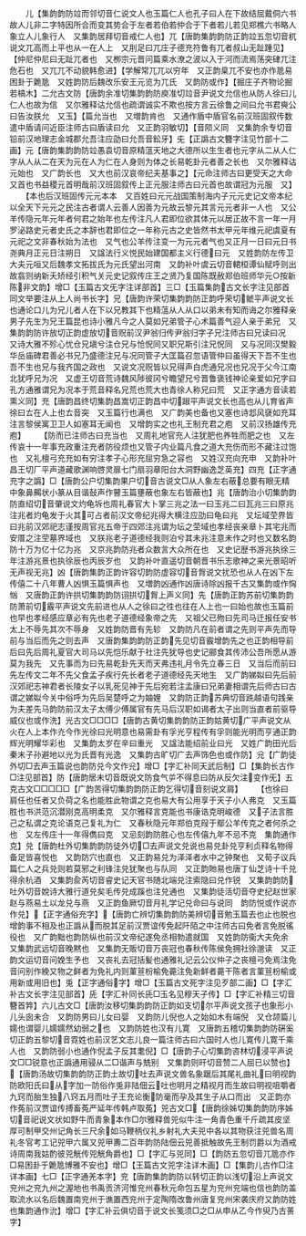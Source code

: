 <!-- { "loadSidebar": true } -->
　　儿【集韵韵防竝而邻切音仁说文人也玉篇仁人也孔子曰人在下故结屈戴侗六书故人儿非二字特因所合而变其势合于左者若伯若仲合于下者若儿若见郑樵六书略人象立人儿象行人　又集韵居拜切音戒仁人也】兀【唐韵集韵韵防正韵竝五忽切音杌说文兀高而上平也从一在人上　又刖足曰兀庄子德充符鲁有兀者叔山无趾踵见】【仲尼仲尼曰无趾兀者也　又栁宗元晋问篇乘水潦之波以入于河而流焉荡突硉兀注危石也　又兀兀不动貌韩愈进】【学解常兀兀以穷年　又正韵臬兀不安也亦作卼易困卦于臲卼　又姓韵防后魏改乐安王元览为兀氏　又韵防或作】【掘庄子齐物论掘若槁木】二允古文防【唐韵余准切集韵韵防庾准切竝音尹说文允信也从防人徐曰儿仁人也故为信　又尔雅释诂允信也疏谓诚实不欺也按方言云徐鲁之间曰允书君奭公曰告汝朕允　又玉】【篇允当也　又増韵肯也　又通作盾中盾官名前汉班固叙传数遣中盾请问近臣注师古曰盾读曰允　又正韵羽敏切】【音陨义同　又集韵余专切音铅前汉地理志金城郡允吾注应劭曰允吾音鈆牙】兂【正譌古文簪字注见竹部十二画】元【唐韵集韵韵防竝愚袁切音原精蕰天地之大德所以生生者也元字从二从人仁字从人从二在天为元在人为仁在人身则为体之长易乾卦元者善之长也　又尔雅释诂元始也　又广韵长也　又大也前汉哀帝纪夫基事之】【元命注师古曰更受天之大命　又首也书益稷元首明哉前汉班固叙传上正元服注师古曰元首也故谓冠为元服　又】
　　【本也后汉班固传元元本本　又百姓曰元元战国策制海内子元元史记文帝本纪以全天下元元之民注古者谓人云善人因善为元故云黎元其言元元者非一人也　又公羊传隐元年元年者何君之始年也左传注凡人君即位欲其体元以居正故不言一年一月罗泌路史元者史氏之本辞也君即位之一年称元古之史皆然书太甲元年维元祀虞夏有元祀之文非春秋始为法也　又气也公羊传注变一为元元者气也又正月一日曰元日书尧典月正元日注朔日　又諡法行义悦民始建国都主义行德曰元　又姓韵防左传卫大夫元咺又后魏孝文拓拔氏为元氏望出河南　又韵补叶虞云切音輑桓谭仙赋呼则出故翕则纳新夭矫经引积气关元史记叙传庄王之贤乃复国陈既赦郑伯班师华元○按新陈非文韵】增□【玉篇古文旡字注详部首】三□【玉篇集韵古文长字注见部首同文举要注从上人尚书长字】兄【唐韵许荣切集韵韵防正韵呼荣切虩平声说文长也通论口儿为兄儿者人在下以兄教其下也精蕰从人从口以弟未有知而诲之尔雅释亲男子先生为兄王篇昆也诗小雅凡今之人莫如兄弟管子心术篇善气迎人亲于弟兄　又集韵韵防许放切正韵虚放切音贶前汉尹翁归传尹翁归字子兄注师古曰兄读曰况　又诗大雅不殄心忧仓兄塡兮注仓兄与怆怳同又职兄斯引注兄怳同　又与况同汉樊毅华岳庙碑君善必书兄乃盛德注兄与况同管子大匡篇召忽语管仲曰虽得天下吾不生也吾不生也兄与我齐国之政也　又说文况贶皆以兄得声白虎通兄况也兄况于父今江南北犹呼兄为况　又虚王切音荒诗魏风陟彼冈兮瞻望兄兮晋鲁褒钱神论亲爱如兄字曰孔方通雅谓兄为况本于荒音释名兄荒也荒大也青徐人称兄曰荒　又正字通方音读若熏义同】充【唐韵昌终切集韵昌嵩切正韵昌中切踧平声说文长也高也从儿育省声徐曰ㄊ在人上也ㄊ音突　又玉篇行也满也　又广韵美也备也又塞也诗邶风褎如充耳注言黎侯寓卫卫人如塞耳无闻也　又增韵实之也礼王制充君之庖　又前汉扬雄传充庖】
　　【防而已注师古曰充当也　又周礼地官充人注犹肥也养牲而肥之也　又左传哀十一年事充政重注充者防役烦也又管子内业篇凡食之道大充伤而形不藏注过饱也　又礼檀弓充充如有穷注孝子心形充屈穷急之容也　又姓汉充向充申　又韵补叶昌王切厂平声道藏歌渊响啓灵扉七门扇羽章阳台大洞野幽逸芝英充】四充【正字通充字之譌】□【唐韵公户切集韵果户切音古说文□从人象左右蔽总要有眼无精中象鼻齃状小篆从目谐鼔声作瞽玉篇壅蔽也象左右皆蔽也】兆【唐韵治小切集韵韵防直绍切音肇说文灼龟坼也周礼春官大卜掌三兆之法一曰玉兆二曰瓦兆三曰原兆注兆者灼龟发于火其可占者前汉文帝纪兆得大横注应劭曰龟曰兆　又坛域茔界皆曰兆前汉郊祀志谨按周官兆五帝于四郊注兆谓为坛之茔域也孝经丧亲章卜其宅兆而安厝之注茔墓界域也　又朕兆老子道德经我则泊兮其未兆注意未作之时也又数名韵防十万为亿十亿为兆　又京兆韵防兆者众数言大众所在也　又史记歴书游兆执徐三年注游兆景也执徐辰也丙辰岁也　又韵补叶直遥切音朝晋书乐志歌神之来光景昭听无声视无兆】凶【唐韵集韵正韵许容切韵防虚容切音胷说文扰恐也从人在凶下左传僖二十八年曹人凶惧玉篇惧声也　又増韵凶通作凶唐诗除凶报千古又集韵或作恟忷　又唐韵正韵许拱切集韵韵防诩拱切胷上声义同】先【唐韵正韵苏前切集韵韵防萧前切霰平声说文先前进也从人之徐曰之徃也往在人上也一曰始也故也玉篇前也早也孝经感应章必有先也老子道德经象帝之先　又祖父已歾曰先司马迁报任安书太上不辱先其次不辱身　又姓韵防晋有先轸　又韵防凡在前者谓之先则平声先而导前与当后而先之则去声　又唐韵集韵韵防正韵先见切音霰增韵先之也正韵相导前后曰先后周礼夏官大司马以先恺乐献于社注先犹导也史记郦食其传沛公吾所愿从游莫为我先　又先事而为曰先易乾卦先天而天弗违礼月令先立春三日　又当后而前曰先左传文二年不先父食孟子疾行先长者老子道德经先天地生　又广韵娣姒曰先后前汉郊祀志神君者长陵女子以乳死见神于先后宛若注孟康曰兄弟妻相谓先后师古曰古谓之娣姒今关中俗呼为先后吴楚呼之为妯娌　又韵防正韵苏典切音跣越语句践亲为夫差先马韵防前汉太子太傅少傅属官有先马后汉职如谒者太子出则当直者前驱导威仪也或作洗】光古文□□□□【唐韵古黄切集韵韵防正韵姑黄切广平声说文从火在人上本作灮今作光徐曰光明意也易需卦有孚光亨程传有孚则能光明而亨通正韵辉光明耀华彩也　又集韵太岁在辛曰重光　又諡法能绍前业曰光　又姓广韵田光后秦末子孙避地以光为氏晋有光逸　又集韵古旷切广去声饰色也或作防】兊【广韵徒外切□去声玉篇说也韵防兑今文作兊】增□【字汇补同天武后制】□【集韵长古作□注见部首】防【唐韵居未切音既说文防食气屰不得息曰防从反欠注变作旡】五克古文□□□□□【广韵苦得切集韵韵防正韵乞得切音刻说文肩】
　　【也徐曰肩任也任者又负荷之名也能胜此物谓之克也易大有公用享于天子小人弗克　又玉篇胜也书洪范沉潜刚克高明柔克　又尔雅释言克能也书康诰克明峻德　又子法言胜己之私谓之克论语克己复礼为仁　又春秋隐元年郑伯克叚于鄢公羊传克之者何杀之也　又左传庄十一年得儁曰克　又忌刻韵防胜心也左传僖九年不忌不克　集韵通作克】兑【唐韵杜外切集韵韵防徒外切□去声说文兑说也易兑卦兑亨利贞释名物得备足皆喜悦也　又韵防穴也直也　又正韵易兑为泽泽者水中之钟聚也　又荀子议兵篇仁人之兵兑则若莫邪之利锋注兑犹聚也与队同　又正韵貤易也唐丁仙芝诗十千兑得余杭酒　又集韵兪芮切音睿史记天官书随北端兑注索隐曰兑作锐　又集韵韵防吐外切音娧诗大雅行道兑矣毛传兑成蹊也注兑通也　又集韵徒活切音夺史纪赵世家赵与燕易土以龙兑与燕　又正韵鱼厥切音月礼学记兑命曰与说同　韵防悦或作说亦作兑】【正字通俗充字】【唐韵亡辨切集韵韵防美辨切音勉玉篇去也止也脱也增韵事不相及也正譌从而脱其足前汉贾谊传免起阡陌之中注师古曰免者言免脱徭役也　又广韵黜也韵防纵也前汉文帝纪遂免丞相勃遣就国　又姓韵防衞大夫免余　又集韵武远切音晚黙也　又集韵无贩切音万丧冠也春秋传陈侯免拥社徐邈读　又正韵文运切音问娩生予也　又丧礼去冠括髪也通雅礼记云公仪仲子之丧檀弓免焉注免音问别作絻又物之鲜者为免礼内则菫荁枌榆免薧注免新鲜者薧干陈者言菫荁枌榆或用新或用旧也】兎【正字通俗字】增□【玉篇古文死字注见歹部二画】□【字汇补古文长字注见部首】兏【字汇补同长兏□玉名见穆天子传】□【字汇补精三切音簪首筓】六儿古文□【唐韵汝移切集韵韵防正韵如支切尔平声说文孩子也象形小儿头囱未合　又韵防男曰儿女曰婴　又韵防儿倪也人之始如木有端倪　又仓颉篇儿嬬也谓婴儿嬬嬬然幼弱之也　又韵防姓也汉有儿寛　又唐韵五稽切集韵韵防硏奚切正韵五黎切音霓姓也前汉艺文志儿良一篇注师古曰六国时人也儿寛传儿寛千乘人也　又韵防弱小也通作倪孟子反其耄倪】□【唐韵子心切集韵咨林切浸平声说文□□锐意也正譌通用骎从二□谐声与兟别　又集韵则旰切音赞二人屈已以赞也】【唐韵汤故切集韵韵防正韵土故切吐去声说文兽名象踞后其尾礼曲礼曰明视韵防欧阳氏曰从字加一防俗作兎非陆佃云吐也明月之精视月而生故曰明视咀嚼者九窍而胎生独八窍五月而吐子王充论衡防毫而孕及其生子从口而出　又正韵亦作菟前汉贾谊传搏畜菟严延年传韩卢取菟】兕古文□【唐韵徐姊切集韵韵防序姊切音祀说文状如野牛而青象本作□尔雅释兽兕似牛注一角青色重千斤疏其皮坚厚可制甲交州记角长三尺余如马鞭柄仪礼乡射礼大夫兕中各以其物获注兕兽名周礼冬官考工记兕甲六属又兕甲夀二百年韵防陆佃云兕善抵触故先王制罚爵以为酒戒诗周南我姑酌彼兕觥传兕觥角爵也】□【字汇与兕同】□【韵防五忽切音兀卼亦作□易困卦于臲卼博雅不安也】增□【王篇古文兕字注详木画】□【集韵儿古作□注详本画】七□【正字通羌本字】兖【唐韵集韵韵防以转切正韵以浅切沿上声说文兖州之兖九州之渥地也书禹贡济河惟兖州春秋元命包五星为兖州兖端也信也韵防盖取流水以名后魏置南兖州于谯置西兖州于定陶隋改鲁州唐复兖州宋袭庆府又韵防姓也集韵通作沇】增□【字汇补云俱切音于说文长笺须□之□从申从乙今作臾乃古蒉字】
